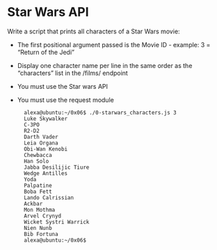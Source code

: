 # Star Wars API

Write a script that prints all characters of a Star Wars movie:

* The first positional argument passed is the Movie ID - example: 3 = “Return of the Jedi”
* Display one character name per line in the same order as the “characters” list in the /films/ endpoint
* You must use the Star wars API
* You must use the request module
		

		alexa@ubuntu:~/0x06$ ./0-starwars_characters.js 3
		Luke Skywalker
		C-3PO
		R2-D2
		Darth Vader
		Leia Organa
		Obi-Wan Kenobi
		Chewbacca
		Han Solo
		Jabba Desilijic Tiure
		Wedge Antilles
		Yoda
		Palpatine
		Boba Fett
		Lando Calrissian
		Ackbar
		Mon Mothma
		Arvel Crynyd
		Wicket Systri Warrick
		Nien Nunb
		Bib Fortuna
		alexa@ubuntu:~/0x06$ 
